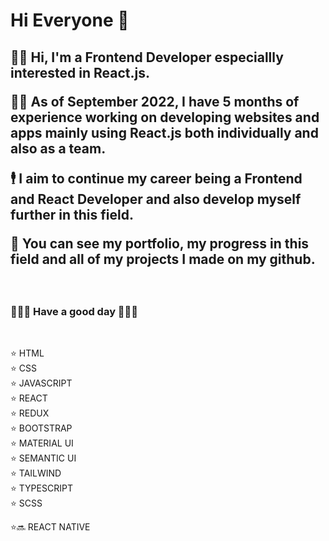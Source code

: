 
<h1 /play crickets > Hi Everyone 🌸 </h1>

<h2> 🙋‍♀️ Hi, I'm a Frontend Developer especiallly interested in React.js.  </br>

👩‍💻 As of September 2022, I have 5 months of experience working on developing websites and apps mainly using React.js both individually and also as a team. </br> 

🕴 I aim to continue my career being a Frontend and React Developer and also develop myself further in this field. </br>

🪪 You can see my portfolio, my progress in this field and all of my projects I made on my github. </h2> </br>

<h3> 🧙🏽‍♀️ Have a good day 🧙🏽‍♀️ </h3> </br>

<p >
⭐️  HTML </br>
⭐️  CSS </br>
⭐️  JAVASCRIPT </br>
⭐️  REACT </br>
⭐️  REDUX </br>
⭐️  BOOTSTRAP </br>
⭐️  MATERIAL UI </br>
⭐️  SEMANTIC UI </br>
⭐️  TAILWIND </br>
⭐️  TYPESCRIPT </br>
⭐️  SCSS </br>

⭐🔜  REACT NATIVE </br>

</p>
